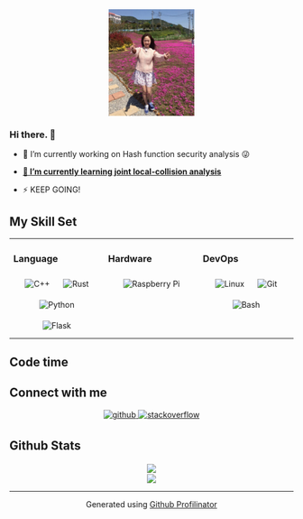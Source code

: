 <div align="center">
<img src="https://github.com/Finsenty54/finsenty54.github.io/blob/master/images/love.jpg" alt="jsomin86" align="center" width="30%" height="30%" />
</div>  
  

### Hi there. 👋   
  

- 🔭 I’m currently working on Hash function security analysis 😜  
  

- **<ins>🌱 I’m currently learning joint local-collision analysis</ins>**  
  

- ⚡ KEEP GOING!  
  


## My Skill Set  
<table><tr><td valign="top" width="33%">



### Language  
<div align="center">  
<img style="margin: 10px" src="https://profilinator.rishav.dev/skills-assets/cplusplus-original.svg" alt="C++" height="50" />  
<img style="margin: 10px" src="https://profilinator.rishav.dev/skills-assets/rust-plain.svg" alt="Rust" height="50" />  
<img style="margin: 10px" src="https://profilinator.rishav.dev/skills-assets/python-original.svg" alt="Python" height="50" />  
<img style="margin: 10px" src="https://profilinator.rishav.dev/skills-assets/flask.png" alt="Flask" height="50" />  
</div>

</td><td valign="top" width="33%">



### Hardware  
<div align="center">  
<img style="margin: 10px" src="https://profilinator.rishav.dev/skills-assets/raspberrypi.png" alt="Raspberry Pi" height="50" />  
</div>

</td><td valign="top" width="33%">



### DevOps  
<div align="center">  
<img style="margin: 10px" src="https://profilinator.rishav.dev/skills-assets/linux-original.svg" alt="Linux" height="50" />  
<img style="margin: 10px" src="https://profilinator.rishav.dev/skills-assets/git-scm-icon.svg" alt="Git" height="50" />  
<img style="margin: 10px" src="https://profilinator.rishav.dev/skills-assets/gnu_bash-icon.svg" alt="Bash" height="50" />  
</div>

</td></tr></table>  

## Code time
<script src="https://gist.github.com/Finsenty54/c05e10597e2ebe37ea36cc17f8a97362.js"></script>

  
## Connect with me  
<div align="center">
<a href="https://github.com/Finsenty54" target="_blank">
<img src=https://img.shields.io/badge/github-%2324292e.svg?&style=for-the-badge&logo=github&logoColor=white alt=github style="margin-bottom: 5px;" />
</a>
<a href="https://stackoverflow.com/users/Zentreisender" target="_blank">
<img src=https://img.shields.io/badge/stackoverflow-%23F28032.svg?&style=for-the-badge&logo=stackoverflow&logoColor=white alt=stackoverflow style="margin-bottom: 5px;" />
</a>  
</div>  
  




## Github Stats  
<div align="center"><img src="https://github-readme-stats.vercel.app/api?username=Finsenty54&show_icons=true&count_private=true&hide_border=true" align="center" /></div>  

 

  



<div align="center">
<img src="https://komarev.com/ghpvc/?username=Finsenty54&&style=flat-square" align="center" />
</div>  



----
<div align="center">Generated using <a href="https://profilinator.rishav.dev/" target="_blank">Github Profilinator</a></div>
